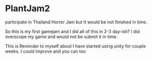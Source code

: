 # PlantJam2
 participate in Thailand Horror Jam but It would be not finished in time.

So this is my first gamejam and I did all of this in 2-3 day-ish? I did overscope my game and would not be submit it in time.

This is Reminder to myself about I have started using unity for couple weeks. I could improve and you can too
